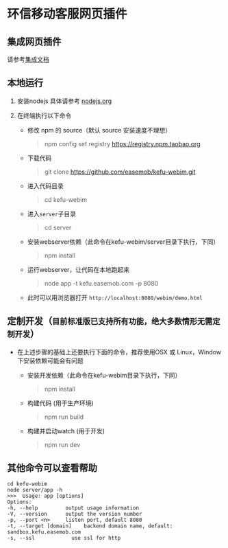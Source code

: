 # 环信移动客服网页插件

## 集成网页插件

请参考[集成文档](http://docs.easemob.com/cs/300visitoraccess/20webplugin)

## 本地运行

1. 安装nodejs
具体请参考 [nodejs.org](https://nodejs.org/)

2. 在终端执行以下命令
	- 修改 npm 的 source（默认 source 安装速度不理想）

		>	npm config set registry https://registry.npm.taobao.org
	- 下载代码

		>	git clone https://github.com/easemob/kefu-webim.git
	- 进入代码目录

		>	cd kefu-webim
	- 进入`server`子目录

		>	cd server
	- 安装webserver依赖（此命令在kefu-webim/server目录下执行，下同）

		>	npm install
	- 运行webserver，让代码在本地跑起来

		>	node app -t kefu.easemob.com -p 8080
	- 此时可以用浏览器打开 `http://localhost:8080/webim/demo.html`

## 定制开发（`目前标准版已支持所有功能，绝大多数情形无需定制开发`）

- 在上述步骤的基础上还要执行下面的命令，推荐使用OSX 或 Linux，Window下安装依赖可能会有问题
	- 安装开发依赖（此命令在kefu-webim目录下执行，下同）

		>	npm install
	- 构建代码 (用于生产环境)

		>	npm run build
	- 构建并启动watch (用于开发)

		>	npm run dev

## 其他命令可以查看帮助

	cd kefu-webim
	node server/app -h
	>>>  Usage: app [options]
	Options:
	-h, --help         output usage information
	-V, --version      output the version number
	-p, --port <n>     listen port, default 8080
	-t, --target [domain]    backend domain name, default: sandbox.kefu.easemob.com
	-s, --ssl            use ssl for http

